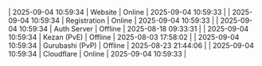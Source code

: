 | 2025-09-04 10:59:34 | Website | Online | 2025-09-04 10:59:33 |
| 2025-09-04 10:59:34 | Registration | Online | 2025-09-04 10:59:33 |
| 2025-09-04 10:59:34 | Auth Server | Offline | 2025-08-18 09:33:31 |
| 2025-09-04 10:59:34 | Kezan (PvE) | Offline | 2025-08-03 17:58:02 |
| 2025-09-04 10:59:34 | Gurubashi (PvP) | Offline | 2025-08-23 21:44:06 |
| 2025-09-04 10:59:34 | Cloudflare | Online | 2025-09-04 10:59:33 |
